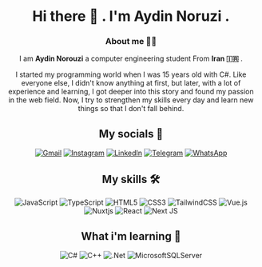 <div align="center">
  <h1 align="center">
  Hi there 👋 . I'm Aydin Noruzi .
</h1> 
<h3>
  About me 🙎‍♂️
</h3>

I am **Aydin Norouzi** a computer engineering student From **Iran 🇮🇷** .

I started my programming world when I was 15 years old with C#. Like everyone else, I didn't know anything at first, but later, with a lot of experience and learning, I got deeper into this story and found my passion in the web field. Now, I try to strengthen my skills every day and learn new things so that I don't fall behind.


## My socials 📱

  [![Gmail](https://img.shields.io/badge/Gmail-D14836?style=for-the-badge&logo=gmail&logoColor=white)](mailto:aydinnoroozi.k@gmail.com) [![Instagram](https://img.shields.io/badge/Instagram-%23E4405F.svg?style=for-the-badge&logo=Instagram&logoColor=white)](https://instagram.com/aydin_n_2005) [![LinkedIn](https://img.shields.io/badge/linkedin-%230077B5.svg?style=for-the-badge&logo=linkedin&logoColor=white)](https://www.linkedin.com/in/aydin-noroozi) [![Telegram](https://img.shields.io/badge/Telegram-2CA5E0?style=for-the-badge&logo=telegram&logoColor=white)](https://t.me/aydin_n_84) [![WhatsApp](https://img.shields.io/badge/WhatsApp-25D366?style=for-the-badge&logo=whatsapp&logoColor=white)](https://wa.me/989017643957)

  
  ## My skills 🛠
  
  ![JavaScript](https://img.shields.io/badge/javascript-%23323330.svg?style=for-the-badge&logo=javascript&logoColor=%23F7DF1E) ![TypeScript](https://img.shields.io/badge/typescript-%23007ACC.svg?style=for-the-badge&logo=typescript&logoColor=white) ![HTML5](https://img.shields.io/badge/html5-%23E34F26.svg?style=for-the-badge&logo=html5&logoColor=white)	![CSS3](https://img.shields.io/badge/css3-%231572B6.svg?style=for-the-badge&logo=css3&logoColor=white) ![TailwindCSS](https://img.shields.io/badge/tailwindcss-%2338B2AC.svg?style=for-the-badge&logo=tailwind-css&logoColor=white) ![Vue.js](https://img.shields.io/badge/vuejs-%2335495e.svg?style=for-the-badge&logo=vuedotjs&logoColor=%234FC08D) ![Nuxtjs](https://img.shields.io/badge/Nuxt-002E3B?style=for-the-badge&logo=nuxtdotjs&logoColor=#00DC82) ![React](https://img.shields.io/badge/react-%2320232a.svg?style=for-the-badge&logo=react&logoColor=%2361DAFB) ![Next JS](https://img.shields.io/badge/Next-black?style=for-the-badge&logo=next.js&logoColor=white)

  ## What i'm learning 🧠

  ![C#](https://img.shields.io/badge/c%23-%23239120.svg?style=for-the-badge&logo=csharp&logoColor=white) ![C++](https://img.shields.io/badge/c++-%2300599C.svg?style=for-the-badge&logo=c%2B%2B&logoColor=white) ![.Net](https://img.shields.io/badge/.NET-5C2D91?style=for-the-badge&logo=.net&logoColor=white) ![MicrosoftSQLServer](https://img.shields.io/badge/Microsoft%20SQL%20Server-CC2927?style=for-the-badge&logo=microsoft%20sql%20server&logoColor=white)
  
</div>
